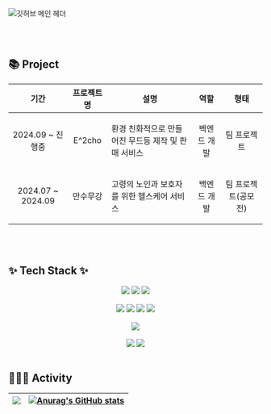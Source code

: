 ![깃허브 메인 헤더](https://github.com/user-attachments/assets/b1ab037f-1a82-4b52-8c57-6a7da2529de9)

<br/>
<br/>

## 📚 Project
| 기간 | 프로젝트명 | 설명 | 역할 | 형태 |
|-----|---------|-----|-----|-----|
| <p align="center"> 2024.09 ~ 진행중 </p> | <p align="center"> E^2cho </p> | 환경 친화적으로 만들어진 무드등 제작 및 판매 서비스 | <p align="center">  벡엔드 개발  </p> | <p align="center"> 팀 프로젝트 </p> |
| <p align="center"> 2024.07 ~ 2024.09 </p> | <p align="center"> 만수무강 </p> | 고령의 노인과 보호자를 위한 헬스케어 서비스 | <p align="center">  백엔드 개발 </p> | <p align="center"> 팀 프로젝트(공모전) </p> |

<br/>
<br/>

## ✨ Tech Stack ✨ 
<div align="center">
  <img src="https://img.shields.io/badge/springboot-6DB33F?style=for-the-badge&logo=Spring Boot&logoColor=white"> 
  <img src="https://img.shields.io/badge/node.js-339933?style=for-the-badge&logo=Node.js&logoColor=white">
  <img src="https://img.shields.io/badge/apache tomcat-F8DC75?style=for-the-badge&logo=apachetomcat&logoColor=black">
<br/>
<br/>

  <img src="https://img.shields.io/badge/mysql-4479A1?style=for-the-badge&logo=MySQL&logoColor=white">
  <img src="https://img.shields.io/badge/git-F05032?style=for-the-badge&logo=git&logoColor=white">
  <img src="https://img.shields.io/badge/github-181717?style=for-the-badge&logo=github&logoColor=white">
  <img src="https://img.shields.io/badge/docker-2496ED?style=for-the-badge&logo=docker&logoColor=white">  
<br/>
<br/>

  <img src="https://img.shields.io/badge/firebase-DD2C00?style=for-the-badge&logo=firebase&logoColor=black">
<br/>
<br/>

  <img src="https://img.shields.io/badge/figma-F24E1E?style=for-the-badge&logo=figma&logoColor=black">
  <img src="https://img.shields.io/badge/notion-FFFFFF?style=for-the-badge&logo=notion&logoColor=black">

  
<br/>
<br/>
</div>

## 🧑🏻‍💻 Activity
| ![](http://github-profile-summary-cards.vercel.app/api/cards/profile-details?username=JSH0905&theme=dark) | [![Anurag's GitHub stats](https://github-readme-stats.vercel.app/api?username=JSH0905&theme=dark)](https://github.com/anuraghazra/github-readme-stats) |
| ------------- | ------------- |

